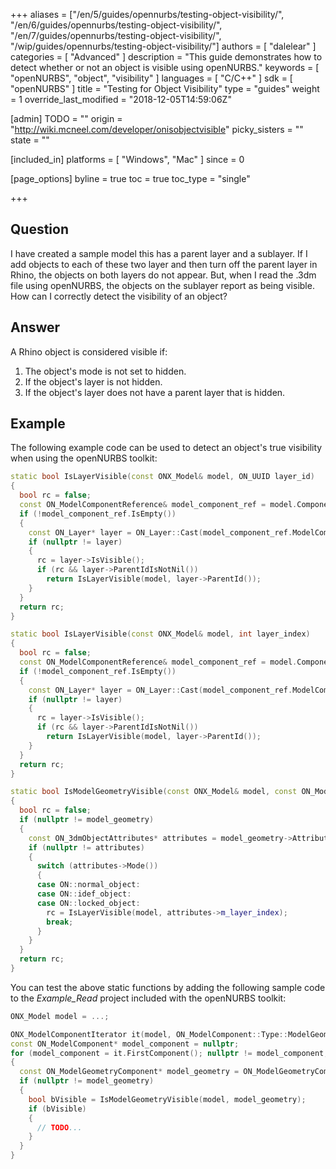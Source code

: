 +++
aliases = ["/en/5/guides/opennurbs/testing-object-visibility/", "/en/6/guides/opennurbs/testing-object-visibility/", "/en/7/guides/opennurbs/testing-object-visibility/", "/wip/guides/opennurbs/testing-object-visibility/"]
authors = [ "dalelear" ]
categories = [ "Advanced" ]
description = "This guide demonstrates how to detect whether or not an object is visible using openNURBS."
keywords = [ "openNURBS", "object", "visibility" ]
languages = [ "C/C++" ]
sdk = [ "openNURBS" ]
title = "Testing for Object Visibility"
type = "guides"
weight = 1
override_last_modified = "2018-12-05T14:59:06Z"

[admin]
TODO = ""
origin = "http://wiki.mcneel.com/developer/onisobjectvisible"
picky_sisters = ""
state = ""

[included_in]
platforms = [ "Windows", "Mac" ]
since = 0

[page_options]
byline = true
toc = true
toc_type = "single"

+++

 
## Question

I have created a sample model this has a parent layer and a sublayer.  If I add objects to each of these two layer and then turn off the parent layer in Rhino, the objects on both layers do not appear.  But, when I read the .3dm file using openNURBS, the objects on the sublayer report as being visible.  How can I correctly detect the visibility of an object?

## Answer

A Rhino object is considered visible if:

1. The object's mode is not set to hidden.
1. If the object's layer is not hidden.
1. If the object's layer does not have a parent layer that is hidden.

## Example

The following example code can be used to detect an object's true visibility when using the openNURBS toolkit:

```cpp
static bool IsLayerVisible(const ONX_Model& model, ON_UUID layer_id)
{
  bool rc = false;
  const ON_ModelComponentReference& model_component_ref = model.ComponentFromId(ON_ModelComponent::Type::Layer, layer_id);
  if (!model_component_ref.IsEmpty())
  {
    const ON_Layer* layer = ON_Layer::Cast(model_component_ref.ModelComponent());
    if (nullptr != layer)
    {
      rc = layer->IsVisible();
      if (rc && layer->ParentIdIsNotNil())
        return IsLayerVisible(model, layer->ParentId());
    }
  }
  return rc;
}

static bool IsLayerVisible(const ONX_Model& model, int layer_index)
{
  bool rc = false;
  const ON_ModelComponentReference& model_component_ref = model.ComponentFromIndex(ON_ModelComponent::Type::Layer, layer_index);
  if (!model_component_ref.IsEmpty())
  {
    const ON_Layer* layer = ON_Layer::Cast(model_component_ref.ModelComponent());
    if (nullptr != layer)
    {
      rc = layer->IsVisible();
      if (rc && layer->ParentIdIsNotNil())
        return IsLayerVisible(model, layer->ParentId());
    }
  }
  return rc;
}

static bool IsModelGeometryVisible(const ONX_Model& model, const ON_ModelGeometryComponent* model_geometry)
{
  bool rc = false;
  if (nullptr != model_geometry)
  {
    const ON_3dmObjectAttributes* attributes = model_geometry->Attributes(nullptr);
    if (nullptr != attributes)
    {
      switch (attributes->Mode())
      {
      case ON::normal_object:
      case ON::idef_object:
      case ON::locked_object:
        rc = IsLayerVisible(model, attributes->m_layer_index);
        break;
      }
    }
  }
  return rc;
}
```

You can test the above static functions by adding the following sample code to the *Example_Read* project included with the openNURBS toolkit:

```cpp
ONX_Model model = ...;

ONX_ModelComponentIterator it(model, ON_ModelComponent::Type::ModelGeometry);
const ON_ModelComponent* model_component = nullptr;
for (model_component = it.FirstComponent(); nullptr != model_component; model_component = it.NextComponent())
{
  const ON_ModelGeometryComponent* model_geometry = ON_ModelGeometryComponent::Cast(model_component);
  if (nullptr != model_geometry)
  {
    bool bVisible = IsModelGeometryVisible(model, model_geometry);
    if (bVisible)
    {
      // TODO...
    }
  }
}
```
